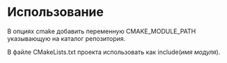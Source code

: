 # Использование

В опциях cmake добавить переменную CMAKE_MODULE_PATH указывающую на каталог репозитория.

В файле CMakeLists.txt проекта использовать как include(_имя модуля_).

